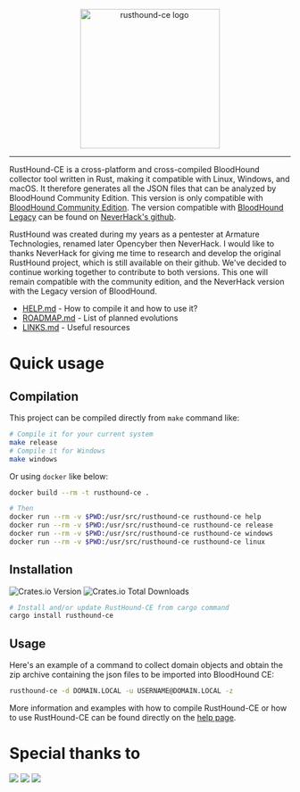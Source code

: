 <p align="center">
    <picture>
        <source media="(prefers-color-scheme: dark)" srcset="https://github.com/g0h4n/RustHound-CE/raw/main/img/rusthoundce-transparent-dark-theme.png">
        <source media="(prefers-color-scheme: light)" srcset="https://github.com/g0h4n/RustHound-CE/raw/main/img/rusthoundce-transparent-light-theme.png">
        <img src="https://github.com/g0h4n/RustHound-CE/raw/main/img/rusthoundce-transparent-dark-theme.png" alt="rusthound-ce logo" width='250' />
    </picture>
</p>

<hr />

RustHound-CE is a cross-platform and cross-compiled BloodHound collector tool written in Rust, making it compatible with Linux, Windows, and macOS. It therefore generates all the JSON files that can be analyzed by BloodHound Community Edition. This version is only compatible with [BloodHound Community Edition](https://github.com/SpecterOps/BloodHound). The version compatible with [BloodHound Legacy](https://github.com/BloodHoundAD/BloodHound) can be found on [NeverHack's github](https://github.com/NH-RED-TEAM/RustHound).

RustHound was created during my years as a pentester at Armature Technologies, renamed later Opencyber then NeverHack. I would like to thanks NeverHack for giving me time to research and develop the original RustHound project, which is still available on their github. We've decided to continue working together to contribute to both versions. This one will remain compatible with the community edition, and the NeverHack version with the Legacy version of BloodHound.

- [HELP.md](HELP.md) - How to compile it and how to use it?
- [ROADMAP.md](ROADMAP.md) - List of planned evolutions
- [LINKS.md](LINKS.md) - Useful resources

# Quick usage

## Compilation

This project can be compiled directly from `make` command like:

```bash
# Compile it for your current system
make release
# Compile it for Windows
make windows
```

Or using `docker` like below:

```bash
docker build --rm -t rusthound-ce .

# Then
docker run --rm -v $PWD:/usr/src/rusthound-ce rusthound-ce help
docker run --rm -v $PWD:/usr/src/rusthound-ce rusthound-ce release
docker run --rm -v $PWD:/usr/src/rusthound-ce rusthound-ce windows
docker run --rm -v $PWD:/usr/src/rusthound-ce rusthound-ce linux
```

## Installation

<img alt="Crates.io Version" src="https://img.shields.io/crates/v/rusthound-ce"> <img alt="Crates.io Total Downloads" src="https://img.shields.io/crates/d/rusthound-ce?color=f74c00">

```bash
# Install and/or update RustHound-CE from cargo command
cargo install rusthound-ce
```

## Usage

Here's an example of a command to collect domain objects and obtain the zip archive containing the json files to be imported into BloodHound CE:

```bash
rusthound-ce -d DOMAIN.LOCAL -u USERNAME@DOMAIN.LOCAL -z
```

More information and examples with how to compile RustHound-CE or how to use RustHound-CE can be found directly on the [help page](HELP.md).

# Special thanks to 

[![](https://github.com/NH-RED-TEAM.png?size=50)](https://github.com/NH-RED-TEAM)
[![](https://github.com/f3rn0s.png?size=50)](https://github.com/f3rn0s)
[![](https://github.com/barney0.png?size=50)](https://github.com/barney0)